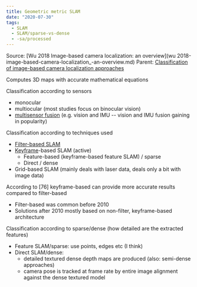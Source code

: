 ```yaml
---
title: Geometric metric SLAM
date: "2020-07-30"
tags:
  - SLAM
  - SLAM/sparse-vs-dense
  - -sa/processed
---
```


Source: [Wu 2018 Image-based camera localization: an overview](wu 2018-image-based-camera-localization_-an-overview.md)
Parent: [Classification of image-based camera localization approaches](classification-of-image-based-camera-localization-approaches.md)

Computes 3D maps with accurate mathematical equations

Classification according to sensors

*   monocular
*   multiocular (most studies focus on binocular vision)
*   [multisensor fusion](multisensor-fusion.md) (e.g. vision and IMU -- vision and IMU fusion gaining in popularity)

Classification according to techniques used

*   [Filter-based SLAM](http://www.evernote.com/shard/s484/nl/217355218/2429fd5f-f22a-acc6-9f7d-d09e63206c25)
*   [Keyframe](http://www.evernote.com/shard/s484/nl/217355218/6f2315b3-3897-623d-3285-77bc7d51be76)\-based SLAM (active)
    *   Feature-based (keyframe-based feature SLAM) / sparse
    *   Direct / dense
*   Grid-based SLAM (mainly deals with laser data, deals only a bit with image data)

According to \[76\] keyframe-based can provide more accurate results compared to filter-based

*   Filter-based was common before 2010
*   Solutions after 2010 mostly based on non-filter, keyframe-based architecture

Classification according to sparse/dense (how detailed are the extracted features)

*   Feature SLAM/sparse: use points, edges etc (I think)
*   Direct SLAM/dense:
    *   detailed textured dense depth maps are produced (also: semi-dense approaches)
    *   camera pose is tracked at frame rate by entire image alignment against the dense textured model

